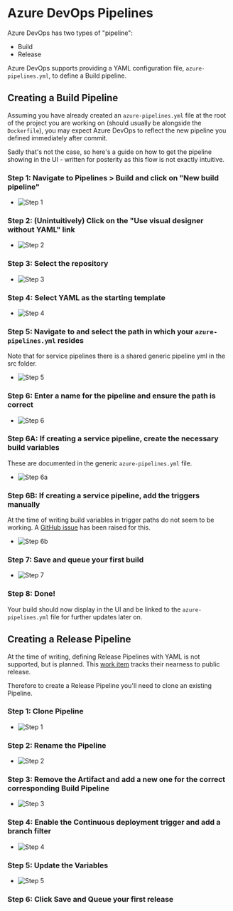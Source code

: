 # Azure DevOps Pipelines

Azure DevOps has two types of "pipeline":
- Build
- Release

Azure DevOps supports providing a YAML configuration file, `azure-pipelines.yml`, to define a Build pipeline.

## Creating a Build Pipeline
Assuming you have already created an `azure-pipelines.yml` file at the root of the project you are working on (should usually be alongside the `Dockerfile`), you may expect Azure DevOps to reflect the new pipeline you defined immediately after commit. 

Sadly that's not the case, so here's a guide on how to get the pipeline showing in the UI - written for posterity as this flow is not exactly intuitive.

### Step 1: Navigate to Pipelines > Build and click on "New build pipeline"
- ![Step 1](.attachments/img-create-pipeline/step-1.png "")

### Step 2: (Unintuitively) Click on the "Use visual designer without YAML" link
- ![Step 2](.attachments/img-create-pipeline/step-2.png "")

### Step 3: Select the repository
- ![Step 3](.attachments/img-create-pipeline/step-3.png "")

### Step 4: Select YAML as the starting template
- ![Step 4](.attachments/img-create-pipeline/step-4.png "")

### Step 5: Navigate to and select the path in which your `azure-pipelines.yml` resides
Note that for service pipelines there is a shared generic pipeline yml in the src folder.
- ![Step 5](.attachments/img-create-pipeline/step-5.png "")

### Step 6: Enter a name for the pipeline and ensure the path is correct
- ![Step 6](.attachments/img-create-pipeline/step-6.png "")

### Step 6A: If creating a service pipeline, create the necessary build variables
These are documented in the generic `azure-pipelines.yml` file.
- ![Step 6a](.attachments/img-create-pipeline/step-6a.png "")

### Step 6B: If creating a service pipeline, add the triggers manually
At the time of writing build variables in trigger paths do not seem to be working.  A [GitHub issue](https://github.com/MicrosoftDocs/vsts-docs/issues/2691) has been raised for this.
- ![Step 6b](.attachments/img-create-pipeline/step-6b.png "")

### Step 7: Save and queue your first build
- ![Step 7](.attachments/img-create-pipeline/step-7.png "")

### Step 8: Done! 
Your build should now display in the UI and be linked to the `azure-pipelines.yml` file for further updates later on.

## Creating a Release Pipeline

At the time of writing, defining Release Pipelines with YAML is not supported, but is planned. This [work item](https://dev.azure.com/mseng/Azure%20DevOps%20Roadmap/_workitems/edit/1221170) tracks their nearness to public release.

Therefore to create a Release Pipeline you'll need to clone an existing Pipeline.

### Step 1: Clone Pipeline
- ![Step 1](.attachments/img-create-release-pipeline/step-1.png "")

### Step 2: Rename the Pipeline
- ![Step 2](.attachments/img-create-release-pipeline/step-2.png "")

### Step 3: Remove the Artifact and add a new one for the correct corresponding Build Pipeline
- ![Step 3](.attachments/img-create-release-pipeline/step-3.png "")

### Step 4: Enable the Continuous deployment trigger and add a branch filter
- ![Step 4](.attachments/img-create-release-pipeline/step-4.png "")

### Step 5: Update the Variables
- ![Step 5](.attachments/img-create-release-pipeline/step-5.png "")

### Step 6: Click Save and Queue your first release
